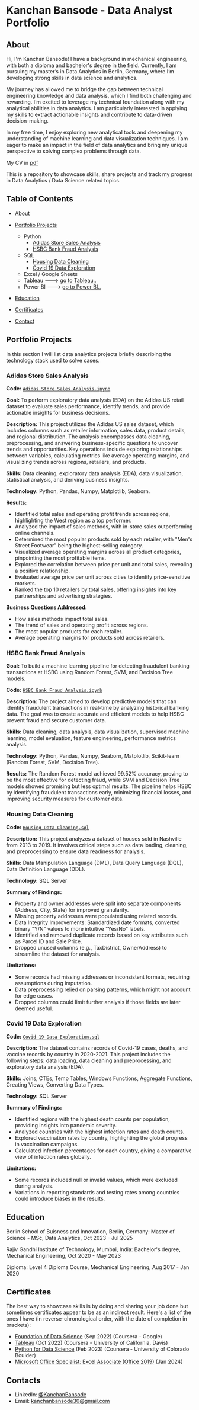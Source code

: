 # Kanchan Bansode - Data Analyst Portfolio
## About
Hi, I'm Kanchan Bansode! I have a background in mechanical engineering, with both a diploma and bachelor's degree in the field. Currently, I am pursuing my master’s in Data Analytics in Berlin, Germany, where I’m developing strong skills in data science and analytics.

My journey has allowed me to bridge the gap between technical engineering knowledge and data analysis, which I find both challenging and rewarding. I’m excited to leverage my technical foundation along with my analytical abilities in data analytics. I am particularly interested in applying my skills to extract actionable insights and contribute to data-driven decision-making.

In my free time, I enjoy exploring new analytical tools and deepening my understanding of machine learning and data visualization techniques. I am eager to make an impact in the field of data analytics and bring my unique perspective to solving complex problems through data.

My CV in [pdf]()

This is a repository to showcase skills, share projects and track my progress in Data Analytics / Data Science related topics.

## Table of Contents

- [About](https://github.com/Kanchan-Bansode/Data-Analyst-Portfolio/blob/main/README.md#about)
- [Portfolio Projects](https://github.com/Kanchan-Bansode/Data-Analyst-Portfolio/blob/main/README.md#portfolio-projects)
  - Python
    - [Adidas Store Sales Analysis](https://github.com/Kanchan-Bansode/Data-Analyst-Portfolio/blob/main/README.md#adidas-store-sales-analysis)
    - [HSBC Bank Fraud Analysis](https://github.com/Kanchan-Bansode/Data-Analyst-Portfolio/blob/main/README.md#hsbc-bank-fraud-analysis)
  - SQL
    - [Housing Data Cleaning](https://github.com/Kanchan-Bansode/Data-Analyst-Portfolio/blob/main/README.md#housing-data-cleaning)
    - [Covid 19 Data Exploration](https://github.com/Kanchan-Bansode/Data-Analyst-Portfolio/blob/main/README.md#covid-19-data-exploration)
  - Excel / Google Sheets
  - Tableau ---> [go to Tableau..](https://public.tableau.com/app/profile/kanchan.bansode6882/vizzes)
  - Power BI ---> [go to Power BI..](https://github.com/Kanchan-Bansode/Portfolio_Projects/tree/main/Power%20BI)
  


- [Education](https://github.com/Kanchan-Bansode/Data-Analyst-Portfolio/blob/main/README.md#education)  
- [Certificates](https://github.com/Kanchan-Bansode/Data-Analyst-Portfolio/blob/main/README.md#certificates)
- [Contact](https://github.com/Kanchan-Bansode/Data-Analysis-Portfolio/blob/main/README.md#contacts)
## Portfolio Projects
In this section I will list data analytics projects briefly describing the technology stack used to solve cases.

### Adidas Store Sales Analysis
**Code:** [`Adidas Store Sales Analysis.ipynb`](https://github.com/Kanchan-Bansode/Portfolio_Projects/blob/main/Adidas_Retail_Sales_Analysis.ipynb)

**Goal:** To perform exploratory data analysis (EDA) on the Adidas US retail dataset to evaluate sales performance, identify trends, and provide actionable insights for business decisions.

**Description:** This project utilizes the Adidas US sales dataset, which includes columns such as retailer information, sales data, product details, and regional distribution. The analysis encompasses data cleaning, preprocessing, and answering business-specific questions to uncover trends and opportunities. Key operations include exploring relationships between variables, calculating metrics like average operating margins, and visualizing trends across regions, retailers, and products.

**Skills:** Data cleaning, exploratory data analysis (EDA), data visualization, statistical analysis, and deriving business insights.

**Technology:** Python, Pandas, Numpy, Matplotlib, Seaborn.

**Results:** 

 - Identified total sales and operating profit trends across regions, highlighting the West region as a top performer.
 - Analyzed the impact of sales methods, with in-store sales outperforming online channels.
 - Determined the most popular products sold by each retailer, with "Men's Street Footwear" being the highest-selling category.
 - Visualized average operating margins across all product categories, pinpointing the most profitable items.
 - Explored the correlation between price per unit and total sales, revealing a positive relationship.
 - Evaluated average price per unit across cities to identify price-sensitive markets.
 - Ranked the top 10 retailers by total sales, offering insights into key partnerships and advertising strategies.

**Business Questions Addressed:**

 - How sales methods impact total sales.
 - The trend of sales and operating profit across regions.
 - The most popular products for each retailer.
 - Average operating margins for products sold across retailers.

### HSBC Bank Fraud Analysis

**Goal:** To build a machine learning pipeline for detecting fraudulent banking transactions at HSBC using Random Forest, SVM, and Decision Tree models.

**Code:** [`HSBC Bank Fraud Analysis.ipynb`](https://github.com/Kanchan-Bansode/Portfolio_Projects/blob/main/HSBC_Bank_Fraud_Detection.ipynb)

**Description:** The project aimed to develop predictive models that can identify fraudulent transactions in real-time by analyzing historical banking data. The goal was to create accurate and efficient models to help HSBC prevent fraud and secure customer data.

**Skills:** Data cleaning, data analysis, data visualization, supervised machine learning, model evaluation, feature engineering, performance metrics analysis.

**Technology:** Python, Pandas, Numpy, Seaborn, Matplotlib, Scikit-learn (Random Forest, SVM, Decision Tree).

**Results:** The Random Forest model achieved 99.52% accuracy, proving to be the most effective for detecting fraud, while SVM and Decision Tree models showed promising but less optimal results. The pipeline helps HSBC by identifying fraudulent transactions early, minimizing financial losses, and improving security measures for customer data.



### Housing Data Cleaning
**Code:** [`Housing Data Cleaning.sql`](https://github.com/Kanchan-Bansode/Portfolio_Projects/blob/main/Housing%20Data%20Cleaning.sql)

**Description:** This project analyzes a dataset of houses sold in Nashville from 2013 to 2019. It involves critical steps such as data loading, cleaning, and preprocessing to ensure data readiness for analysis.


**Skills:** Data Manipulation Language (DML), Data Query Language (DQL), Data Definition Language (DDL).

**Technology:** SQL Server

**Summary of Findings:**

 - Property and owner addresses were split into separate components (Address, City, State) for improved granularity.
 - Missing property addresses were populated using related records.
 - Data Integrity Improvements: Standardized date formats, converted binary "Y/N" values to more intuitive "Yes/No" labels.
 - Identified and removed duplicate records based on key attributes such as Parcel ID and Sale Price.
 - Dropped unused columns (e.g., TaxDistrict, OwnerAddress) to streamline the dataset for analysis.

**Limitations:**

 - Some records had missing addresses or inconsistent formats, requiring assumptions during imputation.
 - Data preprocessing relied on parsing patterns, which might not account for edge cases.
 - Dropped columns could limit further analysis if those fields are later deemed useful.


### Covid 19 Data Exploration
**Code:** [`Covid 19 Data Exploration.sql`](https://github.com/Kanchan-Bansode/Portfolio_Projects/blob/main/Covid19_DataExploration.sql)

**Description:** The dataset contains records of Covid-19 cases, deaths, and vaccine records by country in 2020-2021. This project includes the following steps: data loading, data cleaning and preprocessing, and exploratory data analysis (EDA).

**Skills:** Joins, CTEs, Temp Tables, Windows Functions, Aggregate Functions, Creating Views, Converting Data Types.

**Technology:** SQL Server

**Summary of Findings:**

 - Identified regions with the highest death counts per population, providing insights into pandemic severity.
 - Analyzed countries with the highest infection rates and death counts.
 - Explored vaccination rates by country, highlighting the global progress in vaccination campaigns.
 - Calculated infection percentages for each country, giving a comparative view of infection rates globally.

**Limitations:**

 - Some records included null or invalid values, which were excluded during analysis.
 - Variations in reporting standards and testing rates among countries could introduce biases in the results.






## Education
Berlin School of Buisness and Innovation, Berlin, Germany: 
Master of Science - MSc, Data Analytics,
Oct 2023 - Jul 2025 

Rajiv Gandhi Institute of Technology, Mumbai, India:
Bachelor's degree, Mechanical Engineering,
Oct 2020 - May 2023

Diploma:
Level 4 Diploma Course, Mechanical Engineering,
Aug 2017 - Jan 2020

## Certificates
The best way to showcase skills is by doing and sharing your job done but sometimes certificates appear to be as an indirect result. Here's a list of the ones I have (in reverse-chronological order, with the date of completion in brackets):
- [Foundation of Data Science]() (Sep 2022) (Coursera - Google)
- [Tableau](https://www.coursera.org/account/accomplishments/verify/62LME4DV8CUV) (Oct 2022) (Coursera - University of California, Davis)
- [Python for Data Science](https://coursera.org/share/a16ecd3de61dd794199c452586cba90c) (Feb 2023) (Coursera - University of Colorado Boulder)
- [Microsoft Office Specialist: Excel Associate (Office 2019)]() (Jan 2024)

## Contacts
- LinkedIn: [@KanchanBansode](https://www.linkedin.com/in/kanchan-bansode)
- Email: kanchanbansode30@gmail.com
